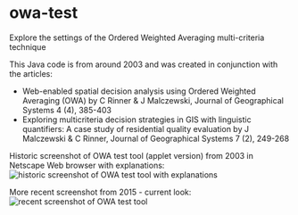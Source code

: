 # owa-test
Explore the settings of the Ordered Weighted Averaging multi-criteria technique

This Java code is from around 2003 and was created in conjunction with the articles: 
- Web-enabled spatial decision analysis using Ordered Weighted Averaging (OWA) 
  by C Rinner & J Malczewski, Journal of Geographical Systems 4 (4), 385-403
- Exploring multicriteria decision strategies in GIS with linguistic quantifiers: 
  A case study of residential quality evaluation
  by J Malczewski & C Rinner, Journal of Geographical Systems 7 (2), 249-268

Historic screenshot of OWA test tool (applet version) from 2003 in Netscape Web browser with explanations: 
![historic screenshot of OWA test tool with explanations](https://raw.githubusercontent.com/crinner/owa-test/owa-test-screenshot.gif)

More recent screenshot from 2015 - current look: 
![recent screenshot of OWA test tool](https://raw.githubusercontent.com/crinner/owa-test/OWA-Test_Screenshot.png)
